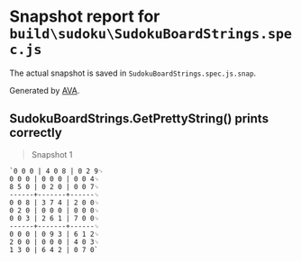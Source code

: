 # Snapshot report for `build\sudoku\SudokuBoardStrings.spec.js`

The actual snapshot is saved in `SudokuBoardStrings.spec.js.snap`.

Generated by [AVA](https://ava.li).

## SudokuBoardStrings.GetPrettyString() prints correctly

> Snapshot 1

    `0 0 0 | 4 0 8 | 0 2 9␊
    0 0 0 | 0 0 0 | 0 0 4␊
    8 5 0 | 0 2 0 | 0 0 7␊
    ------+-------+------␊
    0 0 8 | 3 7 4 | 2 0 0␊
    0 2 0 | 0 0 0 | 0 0 0␊
    0 0 3 | 2 6 1 | 7 0 0␊
    ------+-------+------␊
    0 0 0 | 0 9 3 | 6 1 2␊
    2 0 0 | 0 0 0 | 4 0 3␊
    1 3 0 | 6 4 2 | 0 7 0`
